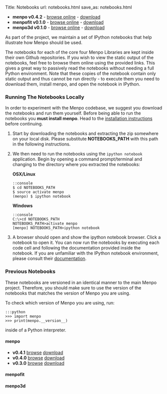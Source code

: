 Title: Notebooks
url: notebooks.html
save_as: notebooks.html

  - **menpo v0.4.2** - [browse online](http://nbviewer.ipython.org/github/menpo/menpo-notebooks/tree/v0.4.2/notebooks/) - [download](https://github.com/menpo/menpo-notebooks/archive/v0.4.2.zip)
  - **menpofit v0.1.0** - [browse online](http://nbviewer.ipython.org/github/menpo/menpofit-notebooks/tree/v0.1.0/notebooks/) - [download](https://github.com/menpo/menpofit-notebooks/archive/v0.1.0.zip)
  - **menpo3d v0.1.0** - [browse online](http://nbviewer.ipython.org/github/menpo/menpo3d-notebooks/tree/v0.1.0/notebooks/) - [download](https://github.com/menpo/menpo3d-notebooks/archive/v0.1.0.zip)

As part of the project, we maintain a set of IPython notebooks that help
illustrate how Menpo should be used.

The notebooks for each of the core four Menpo Libraries are kept inside their
own Github repositories.
If you wish to view the static output of the notebooks, feel free to browse
them online using the provided links. This gives a great way to passively read
the notebooks without needing a full Python environment. Note that these copies
of the notebook contain only static output and thus cannot be run directly - to
execute them you need to download them, install menpo, and open the notebook in
IPython.

### Running The Notebooks Locally
In order to experiment with the Menpo codebase, we suggest you download the
notebooks and run them yourself. Before being able to run the notebooks you
**must install menpo**. Head to the
[installation instructions]({filename}/pages/installation/index.md) before
continuing.

 1. Start by downloading the notebooks and extracting the zip somewhere on your
    local disk. Please substitute **NOTEBOOKS_PATH** with this path in the
    following instructions.
 2. We then need to run the notebooks using the `ipython notebook` application.
    Begin by opening a command prompt/terminal and changing to the directory
    where you extracted the notebooks:

    **OSX/Linux**

        ::console
        $ cd NOTEBOOKS_PATH
        $ source activate menpo
        (menpo) $ ipython notebook

    **Windows**

        ::console
        C:\>cd NOTEBOOKS_PATH
        NOTEBOOKS_PATH>activate menpo
        [menpo] NOTEBOOKS_PATH>ipython notebook

 3. A browser should open and show the ipython notebook browser. Click a
    notebook to open it. You can now run the notebooks by executing each code
    cell and following the documentation provided inside the notebook. If you
    are unfamiliar with the IPython notebook environment, please consult
    their [documentation](http://ipython.org/notebook.html).

### Previous Notebooks
These notebooks are versioned in an identical manner
to the main Menpo project. Therefore, you should make sure to use the version
of the notebooks that matches the version of Menpo you are using.

To check which version of Menpo you are using, run:

    :::python
    >>> import menpo
    >>> print(menpo.__version__)


inside of a Python interpreter.

#### menpo
  - **v0.4.1** [browse](http://nbviewer.ipython.org/github/menpo/menpo-notebooks/tree/v0.4.1/notebooks/) [download](https://github.com/menpo/menpo-notebooks/archive/v0.4.1.zip)
  - **v0.4.0** [browse](http://nbviewer.ipython.org/github/menpo/menpo-notebooks/tree/v0.4.0/notebooks/) [download](https://github.com/menpo/menpo-notebooks/archive/v0.4.0.zip)
  - **v0.3.0** [browse](http://nbviewer.ipython.org/github/menpo/menpo-notebooks/tree/v0.3.0/notebooks/) [download](https://github.com/menpo/menpo-notebooks/archive/v0.3.0.zip)

#### menpofit

#### menpo3d

